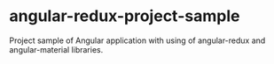 # angular-redux-project-sample
Project sample of Angular application with using of angular-redux and angular-material libraries.
